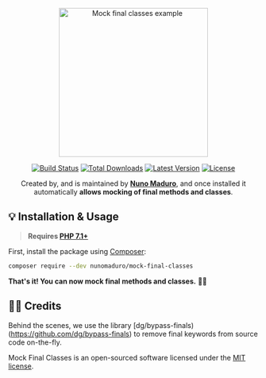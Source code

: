 <p align="center">
    <img src="https://raw.githubusercontent.com/nunomaduro/mock-final-classes/master/docs/doc.png" alt="Mock final classes example" height="300">
</p>

<p align="center">
  <a href="https://travis-ci.org/nunomaduro/mock-final-classes"><img src="https://img.shields.io/travis/nunomaduro/mock-final-classes/master.svg" alt="Build Status"></img></a>
  <a href="https://packagist.org/packages/nunomaduro/mock-final-classes"><img src="https://poser.pugx.org/nunomaduro/mock-final-classes/d/total.svg" alt="Total Downloads"></a>
  <a href="https://packagist.org/packages/nunomaduro/mock-final-classes"><img src="https://poser.pugx.org/nunomaduro/mock-final-classes/v/stable.svg" alt="Latest Version"></a>
  <a href="https://packagist.org/packages/nunomaduro/mock-final-classes"><img src="https://poser.pugx.org/nunomaduro/mock-final-classes/license.svg" alt="License"></a>
</p>

<p align="center">
	Created by, and is maintained by <strong><a href="https://twitter.com/enunomaduro">Nuno Maduro</a></strong>, and once installed it automatically <strong>allows mocking of final methods and classes</strong>.
</p>

## 💡 Installation & Usage

> **Requires [PHP 7.1+](https://php.net/releases/)**

First, install the package using [Composer](https://getcomposer.org):

```bash
composer require --dev nunomaduro/mock-final-classes
```

**That's it! You can now mock final methods and classes.** 🏄‍♂️

## 👏🏻 Credits

Behind the scenes, we use the library [dg/bypass-finals)(https://github.com/dg/bypass-finals) to remove final keywords from source code on-the-fly.

Mock Final Classes is an open-sourced software licensed under the [MIT license](LICENSE.md).
